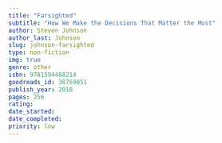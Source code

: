 ```yaml
---
title: "Farsighted"
subtitle: "How We Make the Decisions That Matter the Most"
author: Steven Johnson
author_last: Johnson
slug: johnson-farsighted
type: non-fiction
img: true
genre: other
isbn: 9781594488214
goodreads_id: 38769051
publish_year: 2018
pages: 256
rating: 
date_started:
date_completed:
priority: low
---
```

